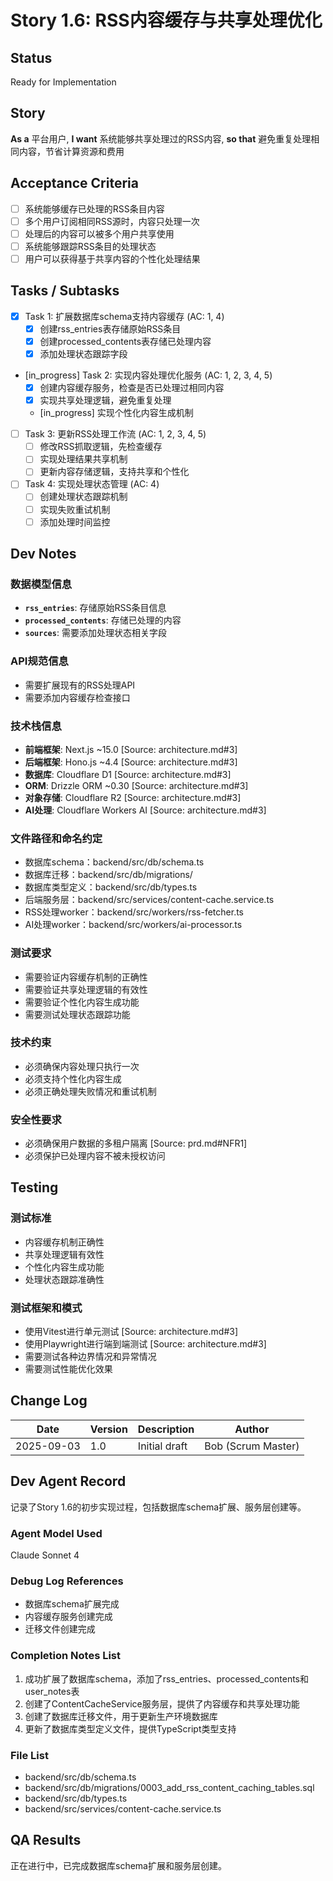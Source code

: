 # Story 1.6: RSS内容缓存与共享处理优化

## Status
Ready for Implementation

## Story
**As a** 平台用户,
**I want** 系统能够共享处理过的RSS内容,
**so that** 避免重复处理相同内容，节省计算资源和费用

## Acceptance Criteria
- [ ] 系统能够缓存已处理的RSS条目内容
- [ ] 多个用户订阅相同RSS源时，内容只处理一次
- [ ] 处理后的内容可以被多个用户共享使用
- [ ] 系统能够跟踪RSS条目的处理状态
- [ ] 用户可以获得基于共享内容的个性化处理结果

## Tasks / Subtasks
- [x] Task 1: 扩展数据库schema支持内容缓存 (AC: 1, 4)
  - [x] 创建rss_entries表存储原始RSS条目
  - [x] 创建processed_contents表存储已处理内容
  - [x] 添加处理状态跟踪字段
- [in_progress] Task 2: 实现内容处理优化服务 (AC: 1, 2, 3, 4, 5)
  - [x] 创建内容缓存服务，检查是否已处理过相同内容
  - [x] 实现共享处理逻辑，避免重复处理
  - [in_progress] 实现个性化内容生成机制
- [ ] Task 3: 更新RSS处理工作流 (AC: 1, 2, 3, 4, 5)
  - [ ] 修改RSS抓取逻辑，先检查缓存
  - [ ] 实现处理结果共享机制
  - [ ] 更新内容存储逻辑，支持共享和个性化
- [ ] Task 4: 实现处理状态管理 (AC: 4)
  - [ ] 创建处理状态跟踪机制
  - [ ] 实现失败重试机制
  - [ ] 添加处理时间监控

## Dev Notes

### 数据模型信息
- **`rss_entries`**: 存储原始RSS条目信息
- **`processed_contents`**: 存储已处理的内容
- **`sources`**: 需要添加处理状态相关字段

### API规范信息
- 需要扩展现有的RSS处理API
- 需要添加内容缓存检查接口

### 技术栈信息
- **前端框架**: Next.js ~15.0 [Source: architecture.md#3]
- **后端框架**: Hono.js ~4.4 [Source: architecture.md#3]
- **数据库**: Cloudflare D1 [Source: architecture.md#3]
- **ORM**: Drizzle ORM ~0.30 [Source: architecture.md#3]
- **对象存储**: Cloudflare R2 [Source: architecture.md#3]
- **AI处理**: Cloudflare Workers AI [Source: architecture.md#3]

### 文件路径和命名约定
- 数据库schema：backend/src/db/schema.ts
- 数据库迁移：backend/src/db/migrations/
- 数据库类型定义：backend/src/db/types.ts
- 后端服务层：backend/src/services/content-cache.service.ts
- RSS处理worker：backend/src/workers/rss-fetcher.ts
- AI处理worker：backend/src/workers/ai-processor.ts

### 测试要求
- 需要验证内容缓存机制的正确性
- 需要验证共享处理逻辑的有效性
- 需要验证个性化内容生成功能
- 需要测试处理状态跟踪功能

### 技术约束
- 必须确保内容处理只执行一次
- 必须支持个性化内容生成
- 必须正确处理失败情况和重试机制

### 安全性要求
- 必须确保用户数据的多租户隔离 [Source: prd.md#NFR1]
- 必须保护已处理内容不被未授权访问

## Testing

### 测试标准
- 内容缓存机制正确性
- 共享处理逻辑有效性
- 个性化内容生成功能
- 处理状态跟踪准确性

### 测试框架和模式
- 使用Vitest进行单元测试 [Source: architecture.md#3]
- 使用Playwright进行端到端测试 [Source: architecture.md#3]
- 需要测试各种边界情况和异常情况
- 需要测试性能优化效果

## Change Log
| Date | Version | Description | Author |
| ---- | ------- | ----------- | ------ |
| 2025-09-03 | 1.0 | Initial draft | Bob (Scrum Master) |

## Dev Agent Record
记录了Story 1.6的初步实现过程，包括数据库schema扩展、服务层创建等。

### Agent Model Used
Claude Sonnet 4

### Debug Log References
- 数据库schema扩展完成
- 内容缓存服务创建完成
- 迁移文件创建完成

### Completion Notes List
1. 成功扩展了数据库schema，添加了rss_entries、processed_contents和user_notes表
2. 创建了ContentCacheService服务层，提供了内容缓存和共享处理功能
3. 创建了数据库迁移文件，用于更新生产环境数据库
4. 更新了数据库类型定义文件，提供TypeScript类型支持

### File List
- backend/src/db/schema.ts
- backend/src/db/migrations/0003_add_rss_content_caching_tables.sql
- backend/src/db/types.ts
- backend/src/services/content-cache.service.ts

## QA Results
正在进行中，已完成数据库schema扩展和服务层创建。